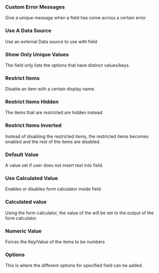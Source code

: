 ### Custom Error Messages
Give a unique message when a field has come across a certain error
### Use A Data Source
Use an external Data source to use with field
### Show Only Unique Values
The field only lists the options that have distinct values/keys.
### Restrict Items
Disable an item with a certain display name.
### Restrict Items Hidden
The items that are restricted are hidden instead 
### Restrict Items Inverted
Instead of disabling the restricted items, the restricted items becomes enabled and the rest of the items are disabled.
### Default Value
A value set if user does not insert text into field.

### Use Calculated Value
Enables or disables form calculator inside field
### Calculated value
Using the form calculator, the value of the will be set to the output of the form calculator.

### Numeric Value
Forces the Key/Value of the items to be numbers
### Options
This is where the different options for specified field can be added.